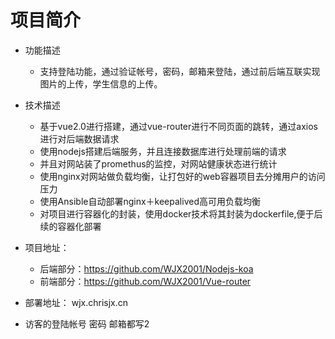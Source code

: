 # 项目简介

- 功能描述

  - 支持登陆功能，通过验证帐号，密码，邮箱来登陆，通过前后端互联实现图片的上传，学生信息的上传。
- 技术描述

  - 基于vue2.0进行搭建，通过vue-router进行不同页面的跳转，通过axios进行对后端数据请求
  - 使用nodejs搭建后端服务，并且连接数据库进行处理前端的请求
  - 并且对网站装了promethus的监控，对网站健康状态进行统计
  - 使用nginx对网站做负载均衡，让打包好的web容器项目去分摊用户的访问压力
  - 使用Ansible自动部署nginx＋keepalived高可用负载均衡
  - 对项目进行容器化的封装，使用docker技术将其封装为dockerfile,便于后续的容器化部署
- 项目地址：
  - 后端部分：https://github.com/WJX2001/Nodejs-koa
  - 前端部分：https://github.com/WJX2001/Vue-router
- 部署地址： wjx.chrisjx.cn
- 访客的登陆帐号 密码 邮箱都写2